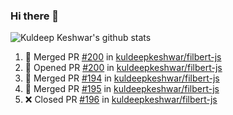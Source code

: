 ### Hi there 👋

<!--
**kuldeepkeshwar/kuldeepkeshwar** is a ✨ _special_ ✨ repository because its `README.md` (this file) appears on your GitHub profile.

Here are some ideas to get you started:

- 🔭 I’m currently working on ...
- 🌱 I’m currently learning ...
- 👯 I’m looking to collaborate on ...
- 🤔 I’m looking for help with ...
- 💬 Ask me about ...
- 📫 How to reach me: ...
- 😄 Pronouns: ...
- ⚡ Fun fact: ...
-->
![Kuldeep Keshwar's github stats](https://github-readme-stats.vercel.app/api?username=kuldeepkeshwar&show_icons=true)

<!--START_SECTION:activity-->
1. 🎉 Merged PR [#200](https://github.com/kuldeepkeshwar/filbert-js/pull/200) in [kuldeepkeshwar/filbert-js](https://github.com/kuldeepkeshwar/filbert-js)
2. 💪 Opened PR [#200](https://github.com/kuldeepkeshwar/filbert-js/pull/200) in [kuldeepkeshwar/filbert-js](https://github.com/kuldeepkeshwar/filbert-js)
3. 🎉 Merged PR [#194](https://github.com/kuldeepkeshwar/filbert-js/pull/194) in [kuldeepkeshwar/filbert-js](https://github.com/kuldeepkeshwar/filbert-js)
4. 🎉 Merged PR [#195](https://github.com/kuldeepkeshwar/filbert-js/pull/195) in [kuldeepkeshwar/filbert-js](https://github.com/kuldeepkeshwar/filbert-js)
5. ❌ Closed PR [#196](https://github.com/kuldeepkeshwar/filbert-js/pull/196) in [kuldeepkeshwar/filbert-js](https://github.com/kuldeepkeshwar/filbert-js)
<!--END_SECTION:activity-->
